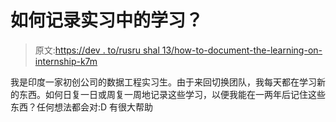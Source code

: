 # 如何记录实习中的学习？

> 原文:[https://dev . to/rusru shal 13/how-to-document-the-learning-on-internship-k7m](https://dev.to/rusrushal13/how-to-document-the-learning-on-internship-k7m)

我是印度一家初创公司的数据工程实习生。由于来回切换团队，我每天都在学习新的东西。如何日复一日或周复一周地记录这些学习，以便我能在一两年后记住这些东西？任何想法都会对:D 有很大帮助